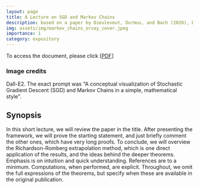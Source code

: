 ```yaml
---
layout: page
title: A Lecture on SGD and Markov Chains
description: based on a paper by Dieuleveut, Durmus, and Bach (2020), Dec 2024
img: assets/img/markov_chains_orsay_cover.jpeg
importance: 1
category: expository
---
```

To access the document, please click \[[PDF](http://simonegiancola09.github.io/assets/pdf/markov_chains_orsay_project.pdf)\]
<br/>
### Image credits
Dall-E2. The exact prompt was "A conceptual visualization of Stochastic Gradient Descent (SGD) and Markov Chains in a simple, mathematical style". 
## Synopsis
In this short lecture, we will review the paper in the title. After presenting the framework, we will prove the
starting statement, and just briefly comment the other ones, which have very long proofs. To conclude, we will
overview the Richardson-Romberg extrapolation method, which is one direct application of the results, and
the ideas behind the deeper theorems.
Emphasis is on intuition and quick understanding. References are to a minimum. Computations, when
performed, are explicit. Throughout, we omit the full expressions of the theorems, but specify when these are
available in the original publication.